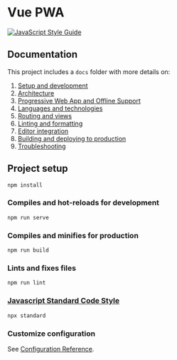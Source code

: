 # Vue PWA

[![JavaScript Style Guide](https://cdn.rawgit.com/standard/standard/master/badge.svg)](https://github.com/standard/standard)

## Documentation

This project includes a `docs` folder with more details on:

1.  [Setup and development](docs/development.md)
1.  [Architecture](docs/architecture.md)
1.  [Progressive Web App and Offline Support](docs/pwa.md)
1.  [Languages and technologies](docs/tech.md)
1.  [Routing and views](docs/routing.md)
1.  [Linting and formatting](docs/linting.md)
1.  [Editor integration](docs/editors.md)
1.  [Building and deploying to production](docs/production.md)
1.  [Troubleshooting](docs/troubleshooting.md)

## Project setup
```
npm install
```

### Compiles and hot-reloads for development
```
npm run serve
```

### Compiles and minifies for production
```
npm run build
```

### Lints and fixes files
```
npm run lint
```

### [Javascript Standard Code Style](https://standardjs.com/) 
```
npx standard
```

### Customize configuration
See [Configuration Reference](https://cli.vuejs.org/config/).
